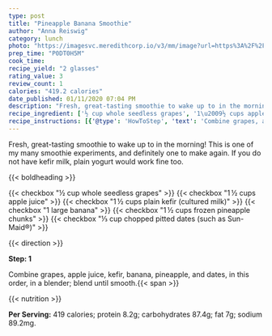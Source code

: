 ```yaml
---
type: post
title: "Pineapple Banana Smoothie"
author: "Anna Reiswig"
category: lunch
photo: "https://imagesvc.meredithcorp.io/v3/mm/image?url=https%3A%2F%2Fimages.media-allrecipes.com%2Fuserphotos%2F4278755.jpg"
prep_time: "P0DT0H5M"
cook_time: 
recipe_yield: "2 glasses"
rating_value: 3
review_count: 1
calories: "419.2 calories"
date_published: 01/11/2020 07:04 PM
description: "Fresh, great-tasting smoothie to wake up to in the morning! This is one of my many smoothie experiments, and definitely one to make again. If you do not have kefir milk, plain yogurt would work fine too."
recipe_ingredient: ['½ cup whole seedless grapes', '1\u2009½ cups apple juice', '1\u2009½ cups plain kefir (cultured milk)', '1 large banana', '1\u2009½ cups frozen pineapple chunks', '⅓ cup chopped pitted dates (such as Sun-Maid®)']
recipe_instructions: [{'@type': 'HowToStep', 'text': 'Combine grapes, apple juice, kefir, banana, pineapple, and dates, in this order, in a blender; blend until smooth.\n'}]
---
```


Fresh, great-tasting smoothie to wake up to in the morning! This is one of my many smoothie experiments, and definitely one to make again. If you do not have kefir milk, plain yogurt would work fine too. 

{{< boldheading >}}

{{< checkbox "½ cup whole seedless grapes" >}}
{{< checkbox "1 ½ cups apple juice" >}}
{{< checkbox "1 ½ cups plain kefir (cultured milk)" >}}
{{< checkbox "1 large banana" >}}
{{< checkbox "1 ½ cups frozen pineapple chunks" >}}
{{< checkbox "⅓ cup chopped pitted dates (such as Sun-Maid®)" >}}


{{< direction >}}

**Step: 1**

Combine grapes, apple juice, kefir, banana, pineapple, and dates, in this order, in a blender; blend until smooth.{{< span >}}

{{< nutrition >}}

**Per Serving:** 419 calories; protein 8.2g; carbohydrates 87.4g; fat 7g; sodium 89.2mg.